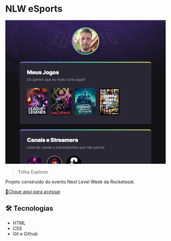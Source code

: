 # NLW eSports  

![preview](./.github/preview.png)

> Trilha Explorer

Projeto construído do evento Next Level Week da Rocketseat.

[🔗Clique aqui para acessar](https://igor-renan.github.io/NLW-Esports-Explorer)

## 🛠 Tecnologias

- HTML 
- CSS 
- Git e Github
